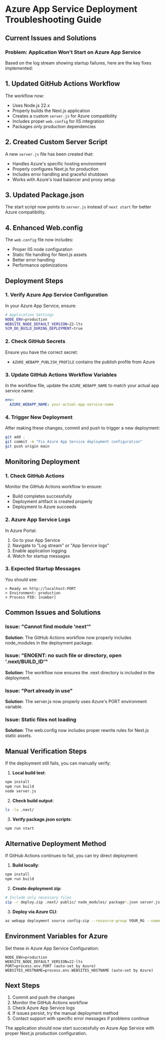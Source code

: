 # Azure App Service Deployment Troubleshooting Guide

## Current Issues and Solutions

### Problem: Application Won't Start on Azure App Service

Based on the log stream showing startup failures, here are the key fixes implemented:

## 1. Updated GitHub Actions Workflow

The workflow now:
- Uses Node.js 22.x
- Properly builds the Next.js application
- Creates a custom `server.js` for Azure compatibility
- Includes proper `web.config` for IIS integration
- Packages only production dependencies

## 2. Created Custom Server Script

A new `server.js` file has been created that:
- Handles Azure's specific hosting environment
- Properly configures Next.js for production
- Includes error handling and graceful shutdown
- Works with Azure's load balancer and proxy setup

## 3. Updated Package.json

The start script now points to `server.js` instead of `next start` for better Azure compatibility.

## 4. Enhanced Web.config

The `web.config` file now includes:
- Proper IIS node configuration
- Static file handling for Next.js assets
- Better error handling
- Performance optimizations

## Deployment Steps

### 1. Verify Azure App Service Configuration

In your Azure App Service, ensure:

```bash
# Application Settings
NODE_ENV=production
WEBSITE_NODE_DEFAULT_VERSION=22-lts
SCM_DO_BUILD_DURING_DEPLOYMENT=true
```

### 2. Check GitHub Secrets

Ensure you have the correct secret:
- `AZURE_WEBAPP_PUBLISH_PROFILE` contains the publish profile from Azure

### 3. Update GitHub Actions Workflow Variables

In the workflow file, update the `AZURE_WEBAPP_NAME` to match your actual app service name:

```yaml
env:
  AZURE_WEBAPP_NAME: your-actual-app-service-name
```

### 4. Trigger New Deployment

After making these changes, commit and push to trigger a new deployment:

```bash
git add .
git commit -m "Fix Azure App Service deployment configuration"
git push origin main
```

## Monitoring Deployment

### 1. Check GitHub Actions

Monitor the GitHub Actions workflow to ensure:
- Build completes successfully
- Deployment artifact is created properly
- Deployment to Azure succeeds

### 2. Azure App Service Logs

In Azure Portal:
1. Go to your App Service
2. Navigate to "Log stream" or "App Service logs"
3. Enable application logging
4. Watch for startup messages

### 3. Expected Startup Messages

You should see:
```
> Ready on http://localhost:PORT
> Environment: production
> Process PID: [number]
```

## Common Issues and Solutions

### Issue: "Cannot find module 'next'"
**Solution**: The GitHub Actions workflow now properly includes node_modules in the deployment package.

### Issue: "ENOENT: no such file or directory, open '.next/BUILD_ID'"
**Solution**: The workflow now ensures the .next directory is included in the deployment.

### Issue: "Port already in use"
**Solution**: The server.js now properly uses Azure's PORT environment variable.

### Issue: Static files not loading
**Solution**: The web.config now includes proper rewrite rules for Next.js static assets.

## Manual Verification Steps

If the deployment still fails, you can manually verify:

1. **Local build test**:
```bash
npm install
npm run build
node server.js
```

2. **Check build output**:
```bash
ls -la .next/
```

3. **Verify package.json scripts**:
```bash
npm run start
```

## Alternative Deployment Method

If GitHub Actions continues to fail, you can try direct deployment:

1. **Build locally**:
```bash
npm install
npm run build
```

2. **Create deployment zip**:
```bash
# Include only necessary files
zip -r deploy.zip .next/ public/ node_modules/ package*.json server.js web.config
```

3. **Deploy via Azure CLI**:
```bash
az webapp deployment source config-zip --resource-group YOUR_RG --name YOUR_APP_NAME --src deploy.zip
```

## Environment Variables for Azure

Set these in Azure App Service Configuration:

```
NODE_ENV=production
WEBSITE_NODE_DEFAULT_VERSION=22-lts
PORT=process.env.PORT (auto-set by Azure)
WEBSITES_HOSTNAME=process.env.WEBSITES_HOSTNAME (auto-set by Azure)
```

## Next Steps

1. Commit and push the changes
2. Monitor the GitHub Actions workflow
3. Check Azure App Service logs
4. If issues persist, try the manual deployment method
5. Contact support with specific error messages if problems continue

The application should now start successfully on Azure App Service with proper Next.js production configuration.
